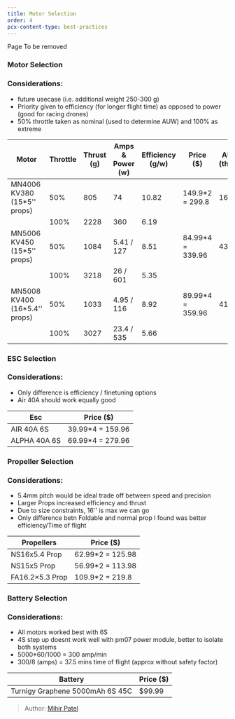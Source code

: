 ```yaml
---
title: Motor Selection
order: 4
pcx-content-type: best-practices
---
```

<Aside type="warning" header="To-Do">

Page To be removed

</Aside>

### Motor Selection
### Considerations: 
- future usecase (i.e. additional weight 250-300 g)
- Priority given to efficiency (for longer flight time) as opposed to power (good for racing drones)
- 50% throttle taken as nominal (used to determine AUW) and 100% as extreme

<TableWrap>

| Motor                         | Throttle | Thrust (g)  | Amps & Power (w) | Efficiency (g/w) | Price ($)        | AUW (g) (thrust*4) |
|-------------------------------|----------|-------------|------------------|------------------|------------------|--------------------|
| MN4006 KV380 (15*5'' props)   | 50%      | 805         | 74               | 10.82            | 149.9*2 = 299.8  | 1610               |
|                               | 100%     | 2228        | 360              | 6.19             |                  |                    |
| MN5006 KV450 (15*5'' props)   | 50%      | 1084        | 5.41 / 127       | 8.51             | 84.99*4 = 339.96 | 4336               |
|                               | 100%     | 3218        | 26 / 601         | 5.35             |                  |                    |
| MN5008 KV400 (16*5.4'' props) | 50%      | 1033        | 4.95 / 116       | 8.92             | 89.99*4 = 359.96 | 4132               |
|                               | 100%     | 3027        | 23.4 / 535       | 5.66             |                  |                    |


</TableWrap>

### ESC Selection
### Considerations: 
- Only difference is efficiency / finetuning options 
- Air 40A should work equally good

<TableWrap>

| Esc          | Price ($)        |
|--------------|------------------|
| AIR 40A 6S   | 39.99*4 = 159.96 |
| ALPHA 40A 6S | 69.99*4 = 279.96 |

</TableWrap>

### Propeller Selection
### Considerations: 
- 5.4mm pitch would be ideal trade off between speed and precision 
- Larger Props increased efficiency and thrust
- Due to size constraints, 16'' is max we can go
- Only difference betn Foldable and normal prop I found was better efficiency/Time of flight

<TableWrap>

| Propellers      | Price ($)        |
|-----------------|------------------|
| NS16x5.4 Prop   | 62.99*2 = 125.98 |
| NS15x5 Prop     | 56.99*2 = 113.98 |
| FA16.2×5.3 Prop | 109.9*2 = 219.8  |

</TableWrap>

### Battery Selection
### Considerations: 
- All motors worked best with 6S
- 4S step up doesnt work well with pm07 power module, better to isolate both systems
- 5000*60/1000 = 300 amp/min
- 300/8 (amps) = 37.5 mins time of flight (approx without safety factor)

<TableWrap>

| Battery                         | Price ($) |
|---------------------------------|-----------|
| Turnigy Graphene 5000mAh 6S 45C | $99.99    |


</TableWrap>


> Author: [Mihir Patel](https://github.com/mihyr)